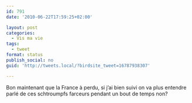 ```yaml
---
id: 791
date: '2010-06-22T17:59:25+02:00'

layout: post
categories:
  - Vis ma vie
tags:
  - tweet
format: status
publish_social: no
guid: 'http://tweets.local/?birdsite_tweet=16787938307'

---
```


Bon maintenant que la France à perdu, si j’ai bien suivi on va plus entendre parlé de ces schtroumpfs farceurs pendant un bout de temps non?